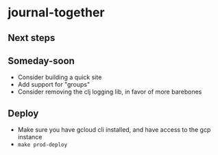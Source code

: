 # journal-together

## Next steps

## Someday-soon
- Consider building a quick site
- Add support for "groups"
- Consider removing the clj logging lib, in favor of more barebones

## Deploy
- Make sure you have gcloud cli installed, and have access to the gcp instance
- `make prod-deploy`
